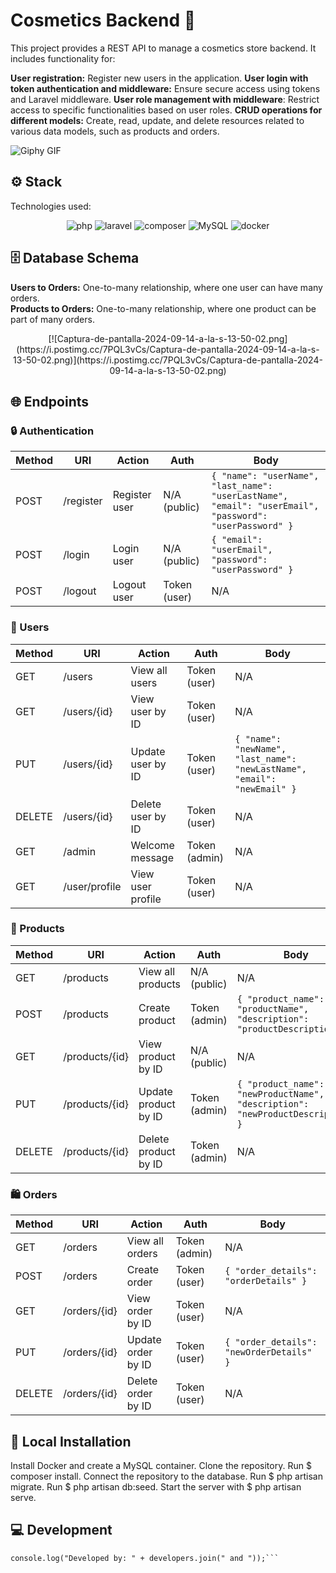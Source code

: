 # Cosmetics Backend 💄
This project provides a REST API to manage a cosmetics store backend. It includes functionality for:

**User registration:** Register new users in the application.
**User login with token authentication and middleware:** Ensure secure access using tokens and Laravel middleware.
**User role management with middleware**: Restrict access to specific functionalities based on user roles.
**CRUD operations for different models:** Create, read, update, and delete resources related to various data models, such as products and orders.

  <img src="https://i.giphy.com/media/v1.Y2lkPTc5MGI3NjExMm5iOWJ6ZHpoaWdscWgzemUxbjYwbjk1a3I3ZGRjcmFocXJlMWQ1diZlcD12MV9pbnRlcm5hbF9naWZfYnlfaWQmY3Q9Zw/nmbk2prARJTrGAd1qT/giphy.gif" alt="Giphy GIF" />



## ⚙️ Stack
Technologies used:

<div align="center"> <a> <img src= "https://img.shields.io/badge/PHP-777BB4?style=for-the-badge&logo=php&logoColor=white" alt="php" /> </a> <a> <img src= "https://img.shields.io/badge/Laravel-FF2D20?style=for-the-badge&logo=laravel&logoColor=white" alt="laravel" /> </a> <a> <img src= "https://img.shields.io/badge/Composer-885630?style=for-the-badge&logo=Composer&logoColor=white" alt="composer" /> </a> <a> <img src="https://img.shields.io/badge/MySQL-4479A1?style=for-the-badge&logo=mysql&logoColor=white" alt="MySQL" /> </a> <a> <img src="https://img.shields.io/badge/Docker-2496ED?style=for-the-badge&logo=docker&logoColor=white" alt="docker" /> </a> </div>

## 🗄️ Database Schema
**Users to Orders:** One-to-many relationship, where one user can have many orders. <br>
**Products to Orders:** One-to-many relationship, where one product can be part of many orders.

<div align="center">
  [![Captura-de-pantalla-2024-09-14-a-la-s-13-50-02.png](https://i.postimg.cc/7PQL3vCs/Captura-de-pantalla-2024-09-14-a-la-s-13-50-02.png)](https://i.postimg.cc/7PQL3vCs/Captura-de-pantalla-2024-09-14-a-la-s-13-50-02.png)
</div>


## 🌐 Endpoints 

### 🔒 Authentication

| Method | URI       | Action         | Auth                | Body                                                                                   |
|--------|-----------|----------------|---------------------|----------------------------------------------------------------------------------------|
| POST   | /register  | Register user  | N/A (public)        | `{ "name": "userName", "last_name": "userLastName", "email": "userEmail", "password": "userPassword" }` |
| POST   | /login     | Login user     | N/A (public)        | `{ "email": "userEmail", "password": "userPassword" }`                                |
| POST   | /logout    | Logout user    | Token (user)        | N/A                                                                                    |

### 👤 Users

| Method | URI           | Action              | Auth      | Body                                                                                   |
|--------|---------------|---------------------|-----------|----------------------------------------------------------------------------------------|
| GET    | /users        | View all users      | Token (user) | N/A                                                                                    |
| GET    | /users/{id}   | View user by ID     | Token (user) | N/A                                                                                    |
| PUT    | /users/{id}   | Update user by ID   | Token (user) | `{ "name": "newName", "last_name": "newLastName", "email": "newEmail" }`            |
| DELETE | /users/{id}   | Delete user by ID   | Token (user) | N/A                                                                                    |
| GET    | /admin        | Welcome message     | Token (admin) | N/A                                                                                    |
| GET    | /user/profile | View user profile   | Token (user) | N/A                                                                                    |

### 🛒 Products

| Method | URI            | Action              | Auth        | Body                                                                                   |
|--------|----------------|---------------------|-------------|----------------------------------------------------------------------------------------|
| GET    | /products      | View all products   | N/A (public) | N/A                                                                                    |
| POST   | /products      | Create product      | Token (admin) | `{ "product_name": "productName", "description": "productDescription" }`             |
| GET    | /products/{id} | View product by ID  | N/A (public) | N/A                                                                                    |
| PUT    | /products/{id} | Update product by ID | Token (admin) | `{ "product_name": "newProductName", "description": "newProductDescription" }`       |
| DELETE | /products/{id} | Delete product by ID | Token (admin) | N/A                                                                                    |

### 🛍️ Orders

| Method | URI          | Action             | Auth      | Body                                                |
|--------|--------------|--------------------|-----------|-----------------------------------------------------|
| GET    | /orders      | View all orders    | Token (admin) | N/A                                                 |
| POST   | /orders      | Create order       | Token (user) | `{ "order_details": "orderDetails" }`             |
| GET    | /orders/{id} | View order by ID   | Token (user) | N/A                                                 |
| PUT    | /orders/{id} | Update order by ID | Token (user) | `{ "order_details": "newOrderDetails" }`          |
| DELETE | /orders/{id} | Delete order by ID | Token (user) | N/A                                                 |


## 🧾 Local Installation
Install Docker and create a MySQL container.
Clone the repository.
Run $ composer install.
Connect the repository to the database.
Run $ php artisan migrate.
Run $ php artisan db:seed.
Start the server with $ php artisan serve.


## 💻 Development
```const developers = ["Yoana", "Morena"];<br>
console.log("Developed by: " + developers.join(" and "));```

